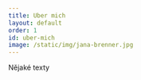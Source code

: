 ```yaml
---
title: Uber mich
layout: default
order: 1
id: uber-mich
image: /static/img/jana-brenner.jpg
---
```


Nějaké texty 